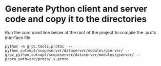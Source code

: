 # Generate Python client and server code and copy it to the directories

Run the command line below at the root of the project to compile the .proto interface file:
```
python -m grpc.tools.protoc  --python_out=opt/scopeserver/dataserver/modules/gserver/ --grpc_python_out=opt/scopeserver/dataserver/modules/gserver/ --proto_path=src/proto/ s.proto
```
